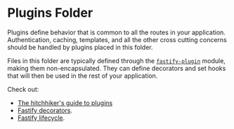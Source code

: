 # Plugins Folder

Plugins define behavior that is common to all the routes in your
application. Authentication, caching, templates, and all the other cross
cutting concerns should be handled by plugins placed in this folder.

Files in this folder are typically defined through the
[`fastify-plugin`](https://github.com/fastify/fastify-plugin) module,
making them non-encapsulated. They can define decorators and set hooks
that will then be used in the rest of your application.

Check out:

-   [The hitchhiker's guide to plugins](https://fastify.dev/docs/latest/Guides/Plugins-Guide/)
-   [Fastify decorators](https://fastify.dev/docs/latest/Reference/Decorators/).
-   [Fastify lifecycle](https://fastify.dev/docs/latest/Reference/Lifecycle/).
